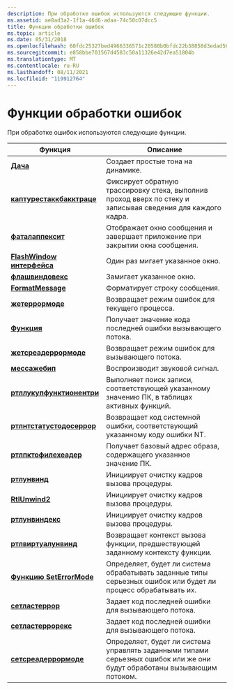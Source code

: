 ```yaml
---
description: При обработке ошибок используются следующие функции.
ms.assetid: ae8ad3a2-1f1a-46d6-adaa-74c50c07dcc5
title: Функции обработки ошибок
ms.topic: article
ms.date: 05/31/2018
ms.openlocfilehash: 60fdc25327bed4966336571c20580b0bfdc22b38858d3edad560359eaf0710e6
ms.sourcegitcommit: e858bbe701567d4583c50a11326e42d7ea51804b
ms.translationtype: MT
ms.contentlocale: ru-RU
ms.lasthandoff: 08/11/2021
ms.locfileid: "119912764"
---
```

# <a name="error-handling-functions"></a>Функции обработки ошибок

При обработке ошибок используются следующие функции.



| Функция                                                 | Описание                                                                                                                   |
|----------------------------------------------------------|-------------------------------------------------------------------------------------------------------------------------------|
| [**Дача**](/windows/win32/api/utilapiset/nf-utilapiset-beep)                                     | Создает простые тона на динамике.                                                                                        |
| [**каптурестаккбакктраце**](/previous-versions/windows/desktop/legacy/bb204633(v=vs.85))   | Фиксирует обратную трассировку стека, выполнив проход вверх по стеку и записывая сведения для каждого кадра.                             |
| [**фаталаппексит**](/windows/win32/api/errhandlingapi/nf-errhandlingapi-fatalappexita)                     | Отображает окно сообщения и завершает приложение при закрытии окна сообщения.                                         |
| [**FlashWindow интерфейса**](/windows/desktop/api/Winuser/nf-winuser-flashwindow)                       | Один раз мигает указанное окно.                                                                                        |
| [**флашвиндовекс**](/windows/desktop/api/Winuser/nf-winuser-flashwindowex)                   | Замигает указанное окно.                                                                                                 |
| [**FormatMessage**](/windows/desktop/api/WinBase/nf-winbase-formatmessage)                   | Форматирует строку сообщения.                                                                                                     |
| [**жетеррормоде**](/windows/win32/api/errhandlingapi/nf-errhandlingapi-geterrormode)                     | Возвращает режим ошибок для текущего процесса.                                                                             |
| [**Функция**](/windows/win32/api/errhandlingapi/nf-errhandlingapi-getlasterror)                     | Получает значение кода последней ошибки вызывающего потока.                                                                         |
| [**жетсреадеррормоде**](/windows/win32/api/errhandlingapi/nf-errhandlingapi-getthreaderrormode)         | Возвращает режим ошибок для вызывающего потока.                                                                              |
| [**мессажебип**](/windows/desktop/api/WinUser/nf-winuser-messagebeep)                       | Воспроизводит звуковой сигнал.                                                                                                       |
| [**ртллукупфунктионентри**](/windows/desktop/api/WinNT/nf-winnt-rtllookupfunctionentry) | Выполняет поиск записи, соответствующей указанному значению ПК, в таблицах активных функций.                                  |
| [**ртлнтстатустодосеррор**](/windows/desktop/api/Winternl/nf-winternl-rtlntstatustodoserror)   | Возвращает код системной ошибки, соответствующий указанному коду ошибки NT.                                              |
| [**ртлпктофилехеадер**](/windows/desktop/api/WinNT/nf-winnt-rtlpctofileheader)           | Получает базовый адрес образа, содержащего указанное значение ПК.                                                 |
| [**ртлунвинд**](/windows/desktop/api/WinNT/nf-winnt-rtlunwind)                           | Инициирует очистку кадров вызова процедуры.                                                                                 |
| [**RtlUnwind2**](/windows/desktop/api/WinNT/nf-winnt-rtlunwind2)                         | Инициирует очистку кадров вызова процедуры.                                                                                 |
| [**ртлунвиндекс**](/windows/desktop/api/WinNT/nf-winnt-rtlunwindex)                       | Инициирует очистку кадров вызова процедуры.                                                                                 |
| [**ртлвиртуалунвинд**](/windows/desktop/api/WinNT/nf-winnt-rtlvirtualunwind)             | Возвращает контекст вызова функции, предшествующей заданному контексту функции.                                |
| [**Функцию SetErrorMode**](/windows/win32/api/errhandlingapi/nf-errhandlingapi-seterrormode)                     | Определяет, будет ли система обрабатывать заданные типы серьезных ошибок или будет ли процесс обрабатывать их.       |
| [**сетластеррор**](/windows/win32/api/errhandlingapi/nf-errhandlingapi-setlasterror)                     | Задает код последней ошибки для вызывающего потока.                                                                              |
| [**сетластеррорекс**](/windows/desktop/api/Winuser/nf-winuser-setlasterrorex)                 | Задает код последней ошибки для вызывающего потока.                                                                              |
| [**сетсреадеррормоде**](/windows/win32/api/errhandlingapi/nf-errhandlingapi-setthreaderrormode)         | Определяет, будет ли система управлять заданными типами серьезных ошибок или же они будут обработаны вызывающим потоком. |



 

 

 
